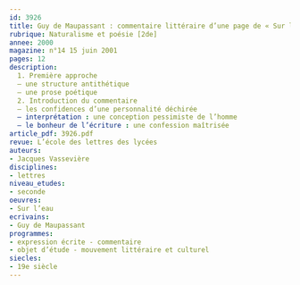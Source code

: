 ```yaml
---
id: 3926
title: Guy de Maupassant : commentaire littéraire d’une page de « Sur l’eau » (1888)
rubrique: Naturalisme et poésie [2de]
annee: 2000
magazine: n°14 15 juin 2001
pages: 12
description: 
  1. Première approche
  – une structure antithétique
  – une prose poétique
  2. Introduction du commentaire
  – les confidences d’une personnalité déchirée
  – interprétation : une conception pessimiste de l’homme
  – le bonheur de l’écriture : une confession maîtrisée
article_pdf: 3926.pdf
revue: L’école des lettres des lycées
auteurs:
- Jacques Vassevière
disciplines:
- lettres
niveau_etudes:
- seconde
oeuvres:
- Sur l’eau
ecrivains:
- Guy de Maupassant
programmes:
- expression écrite - commentaire
- objet d’étude - mouvement littéraire et culturel
siecles:
- 19e siècle
---
```

